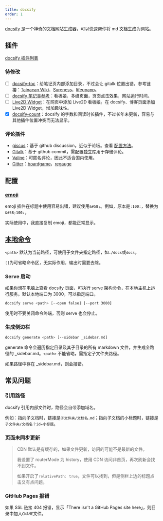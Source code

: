 ```yaml
---
title: docsify
order: 1
---
```


[docsify](https://docsify.js.org/#/zh-cn/) 是一个神奇的文档网站生成器，可以快速帮你将 md 文档生成为网站。

## 插件

[docsify 插件列表](https://docsify-preview.vercel.app/#/zh-cn/awesome?id=plugins)

### 待修改

- [ ] [docsify-toc](https://github.com/mrpotatoes/docsify-toc)：给笔记页内部添加目录，不过会让 gitalk 位置出错。参考链接：[Tainacan Wiki](https://tainacan.github.io/tainacan-wiki/#/general-concepts)，[Sureness](https://github.com/dromara/sureness/blob/master/docs/index.html)，[lifeupapp](https://wiki.lifeupapp.fun/zh-cn/#/features/174)。
- [ ] [docsify 笔记类参考](https://notebook.js.org/#/README)：看板娘，多级页面，页面点击效果，网站运行时间。
- [ ] [Live2D Widget](https://github.com/stevenjoezhang/live2d-widget)：在网页中添加 Live2D 看板娘。在 docsify、博客页面添加 Live2D Widget，增加趣味性。
- [x] [docsify-count](https://github.com/827652549/docsify-count)：docsify 的字数和阅读时长插件，不过长年未更新，容易与其他插件位置冲突而无法显示。

### 评论插件

- [giscus](https://github.com/giscus/giscus)：基于 github discussion，近似于论坛。查看 [配置方法](https://blog.csdn.net/duninet/article/details/125280107)。
- [Gitalk](https://github.com/gitalk/gitalk)：基于 github commit，需配置独立库用于存储评论。
- [Valine](https://github.com/xCss/Valine)：可匿名评论，因此不适合国内使用。
- [Gitter](https://gitter.im/)：[boardgame](https://boardgame.io/documentation/#/)，[regauge](https://itchef.github.io/regauge/#/)

## 配置

### [emoji](https://docsify.js.org/#/zh-cn/plugins?id=emoji)

emoji 插件在标题中使用容易出错，建议使用`&#58;`。例如，原本是`:100:`，替换为`&#58;100:`。

实际使用中，我直接复制 emoji，都能正常显示。

## [本地命令](https://github.com/docsifyjs/docsify-cli)

`<path>` 默认为当前路径，可使用子文件夹指定路径，如`./docs`或`docs`。

`[]`为可省略命令区，无实际作用，输出时需要去除。

### Serve 启动

如果你想在电脑上查看 docsify 页面，可执行 serve 架构命令，在本地主机上运行服务。默认本地端口为 3000，可以指定端口。

```bash
docsify serve <path> [--open false] [--port 3000]
```

使用时不要关闭命令终端，否则 serve 也会停止。

### 生成侧边栏

```bash
docsify generate <path> [--sidebar _sidebar.md]
```

generate 命令会遍历指定目录及其子目录的所有 markdown 文件，并生成全路径的 \_sidebar.md。`<path>` 不能省略，需指定子文件夹路径。

如果路径中存在 \_sidebar.md，则会报错。

## 常见问题

### 引用路径

docsify 引用内部文件时，路径会自带添加域名。

例如：指向子文档时，链接是`子文件夹/文档名.md`；指向子文档的小标题时，链接是`子文件夹/文档名？id=小标题`。

### 页面未同步更新

> CDN 默认是有缓存的，如果文件更新，访问的可能不是最新的文件。
>
> 我设置了 routerMode 为 history，使用 CDN 访问非首页，再次刷新会找不到文件。
>
> 如果开启了`relativePath: true`，文件可以找到，但是侧栏上边的标题点击又有点问题。

### GitHub Pages 报错

如果 SSL 链接 404 报错，显示「There isn't a GitHub Pages site here」，则目录中加入`CNAME`文件。
